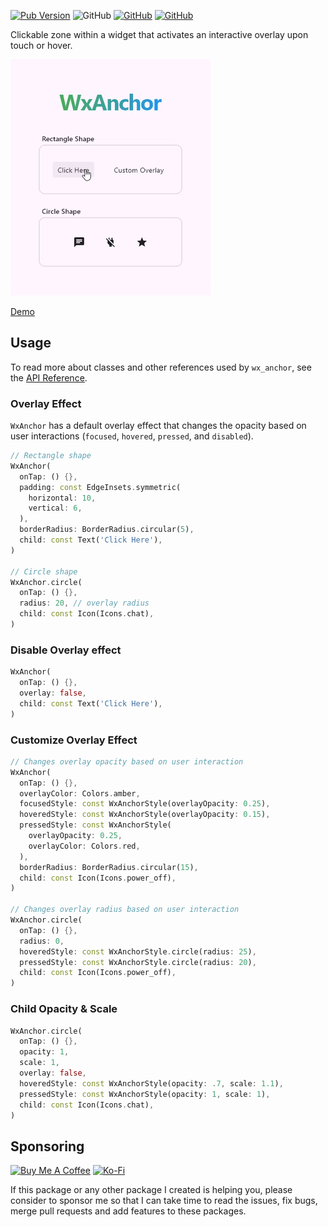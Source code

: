[![Pub Version](https://img.shields.io/pub/v/wx_anchor)](https://pub.dev/packages/wx_anchor) ![GitHub](https://img.shields.io/github/license/davigmacode/flutter_wx_anchor) [![GitHub](https://badgen.net/badge/icon/buymeacoffee?icon=buymeacoffee&color=yellow&label)](https://www.buymeacoffee.com/davigmacode) [![GitHub](https://badgen.net/badge/icon/ko-fi?icon=kofi&color=red&label)](https://ko-fi.com/davigmacode)

Clickable zone within a widget that activates an interactive overlay upon touch or hover.

[![Preview](https://github.com/davigmacode/flutter_wx_anchor/raw/main/media/preview.gif)](https://davigmacode.github.io/flutter_wx_anchor)

[Demo](https://davigmacode.github.io/flutter_wx_anchor)

## Usage

To read more about classes and other references used by `wx_anchor`, see the [API Reference](https://pub.dev/documentation/wx_anchor/latest/).

### Overlay Effect
`WxAnchor` has a default overlay effect that changes the opacity based on user interactions (`focused`, `hovered`, `pressed`, and `disabled`).
```dart
// Rectangle shape
WxAnchor(
  onTap: () {},
  padding: const EdgeInsets.symmetric(
    horizontal: 10,
    vertical: 6,
  ),
  borderRadius: BorderRadius.circular(5),
  child: const Text('Click Here'),
)

// Circle shape
WxAnchor.circle(
  onTap: () {},
  radius: 20, // overlay radius
  child: const Icon(Icons.chat),
)
```

### Disable Overlay effect
```dart
WxAnchor(
  onTap: () {},
  overlay: false,
  child: const Text('Click Here'),
)
```

### Customize Overlay Effect
```dart
// Changes overlay opacity based on user interaction
WxAnchor(
  onTap: () {},
  overlayColor: Colors.amber,
  focusedStyle: const WxAnchorStyle(overlayOpacity: 0.25),
  hoveredStyle: const WxAnchorStyle(overlayOpacity: 0.15),
  pressedStyle: const WxAnchorStyle(
    overlayOpacity: 0.25,
    overlayColor: Colors.red,
  ),
  borderRadius: BorderRadius.circular(15),
  child: const Icon(Icons.power_off),
)

// Changes overlay radius based on user interaction
WxAnchor.circle(
  onTap: () {},
  radius: 0,
  hoveredStyle: const WxAnchorStyle.circle(radius: 25),
  pressedStyle: const WxAnchorStyle.circle(radius: 20),
  child: const Icon(Icons.power_off),
)
```

### Child Opacity & Scale
```dart
WxAnchor.circle(
  onTap: () {},
  opacity: 1,
  scale: 1,
  overlay: false,
  hoveredStyle: const WxAnchorStyle(opacity: .7, scale: 1.1),
  pressedStyle: const WxAnchorStyle(opacity: 1, scale: 1),
  child: const Icon(Icons.chat),
)
```

## Sponsoring

<a href="https://www.buymeacoffee.com/davigmacode" target="_blank"><img src="https://cdn.buymeacoffee.com/buttons/v2/default-yellow.png" alt="Buy Me A Coffee" height="45"></a>
<a href="https://ko-fi.com/davigmacode" target="_blank"><img src="https://storage.ko-fi.com/cdn/brandasset/kofi_s_tag_white.png" alt="Ko-Fi" height="45"></a>

If this package or any other package I created is helping you, please consider to sponsor me so that I can take time to read the issues, fix bugs, merge pull requests and add features to these packages.